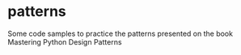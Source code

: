 # patterns

Some code samples to practice the patterns presented on the book Mastering Python Design Patterns